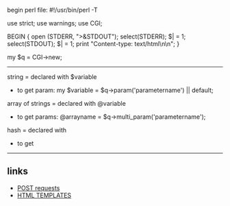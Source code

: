 begin perl file:
#!/usr/bin/perl -T

use strict;
use warnings;
use CGI;

BEGIN {
   open (STDERR, ">&STDOUT");
   select(STDERR); $| = 1;
   select(STDOUT); $| = 1;
   print "Content-type: text/html\n\n";
}

my $q = CGI->new;

______

string = declared with $variable
- to get param: my $variable = $q->param('parametername') || default;

array of strings = declared with @variable
- to get params: @arrayname = $q->multi_param('parametername');

hash = declared with
- to get 


______

## links

- [POST requests](https://stackoverflow.com/questions/11264470/how-to-post-content-with-an-http-request-perl)
- [HTML TEMPLATES](https://metacpan.org/pod/HTML::Template)
